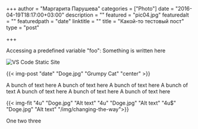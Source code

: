 +++
author = "Маргарита Парушева"
categories = ["Photo"]
date = "2016-04-19T18:17:00+03:00"
description = ""
featured = "pic04.jpg"
featuredalt = ""
featuredpath = "date"
linktitle = ""
title = "Какой-то тестовый пост"
type = "post"

+++

Accessing a predefined variable "foo":
Something is written here

![VS Code Static Site](/img/Doge.jpg)

{{<
 img-post "date" "Doge.jpg" "Grumpy Cat" "center" >}}

A bunch of text here
A bunch of text here
A bunch of text here
A bunch of text 
A bunch of text here
A bunch of text here
A bunch of text here

{{< img-fit
    "4u" "Doge.jpg" "Alt text"
    "4u" "Doge.jpg" "Alt text"
    "4u$" "Doge.jpg" "Alt text"
     "/img/changing-the-way">}}

One two three 